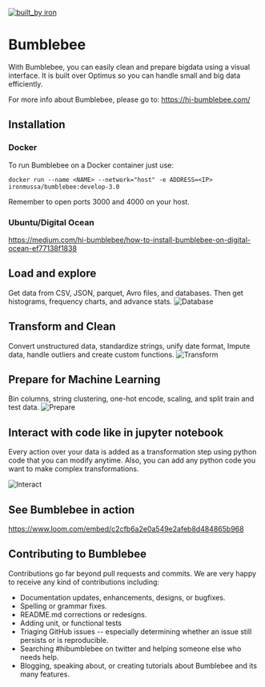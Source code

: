 [![built_by iron](https://img.shields.io/badge/built_by-iron-FF69A4.svg)](http://ironmussa.com)

# Bumblebee

With Bumblebee, you can easily clean and prepare bigdata using a visual interface. It is built over Optimus so you can handle small and big data efficiently.

For more info about Bumblebee, please go to:
https://hi-bumblebee.com/

## Installation
### Docker
To run Bumblebee on a Docker container just use:

```docker run --name <NAME> --network="host" -e ADDRESS=<IP> ironmussa/bumblebee:develop-3.0```

Remember to open ports 3000 and 4000 on your host.

### Ubuntu/Digital Ocean
https://medium.com/hi-bumblebee/how-to-install-bumblebee-on-digital-ocean-ef77138f1838


## Load and explore
Get data from CSV, JSON, parquet, Avro files, and databases. Then get histograms, frequency charts, and advance stats.
![Database](images/db.gif)

## Transform and Clean
Convert unstructured data, standardize strings, unify date format, Impute data, handle outliers and create custom functions.
![Transform](images/jupyter.gif)

## Prepare for Machine Learning
Bin columns, string clustering, one-hot encode, scaling, and split train and test data.
![Prepare](images/ml.gif)

## Interact with code like in jupyter notebook
Every action over your data is added as a transformation step using python code that you can modify anytime. Also, you can add any python code you want to make complex transformations.

![Interact](images/transform.gif)

## See Bumblebee in action
https://www.loom.com/embed/c2cfb6a2e0a549e2afeb8d484865b968


## Contributing to Bumblebee 
Contributions go far beyond pull requests and commits. We are very happy to receive any kind of contributions including:

* Documentation updates, enhancements, designs, or bugfixes.
* Spelling or grammar fixes.
* README.md corrections or redesigns.
* Adding unit, or functional tests
* Triaging GitHub issues -- especially determining whether an issue still persists or is reproducible.
* Searching #hibumblebee on twitter and helping someone else who needs help.
* Blogging, speaking about, or creating tutorials about Bumblebee and its many features.
